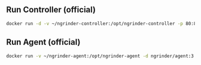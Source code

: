 ## Run Controller (official)

```bash
docker run -d -v ~/ngrinder-controller:/opt/ngrinder-controller -p 80:80 -p 16001:16001 -p 12000-12009:12000-12009 ngrinder/controller:3.4
```



## Run Agent (official)

```bash
docker run -v ~/ngrinder-agent:/opt/ngrinder-agent -d ngrinder/agent:3.4 controller_ip:controller_web_port
```